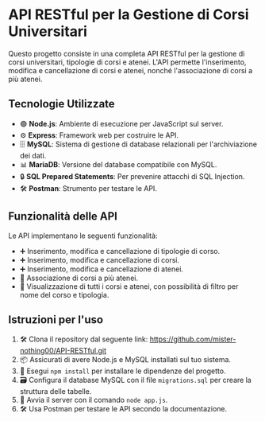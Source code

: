 # API RESTful per la Gestione di Corsi Universitari

Questo progetto consiste in una completa API RESTful per la gestione di corsi universitari, tipologie di corsi e atenei. L'API permette l'inserimento, modifica e cancellazione di corsi e atenei, nonché l'associazione di corsi a più atenei.

## Tecnologie Utilizzate

- 🟢 **Node.js**: Ambiente di esecuzione per JavaScript sul server.
- ⚙️ **Express**: Framework web per costruire le API.
- 🗄️ **MySQL**: Sistema di gestione di database relazionali per l'archiviazione dei dati.
- 📊 **MariaDB**: Versione del database compatibile con MySQL.
- 🔒 **SQL Prepared Statements**: Per prevenire attacchi di SQL Injection.
- 🛠️ **Postman**: Strumento per testare le API.

## Funzionalità delle API

Le API implementano le seguenti funzionalità:

- ➕ Inserimento, modifica e cancellazione di tipologie di corso.
- ➕ Inserimento, modifica e cancellazione di corsi.
- ➕ Inserimento, modifica e cancellazione di atenei.
- 🔗 Associazione di corsi a più atenei.
- 📑 Visualizzazione di tutti i corsi e atenei, con possibilità di filtro per nome del corso e tipologia.

## Istruzioni per l'uso

1. 🛠️ Clona il repository dal seguente link: https://github.com/mister-nothing00/API-RESTful.git
2. 📦 Assicurati di avere Node.js e MySQL installati sul tuo sistema.
3. 📜 Esegui `npm install` per installare le dipendenze del progetto.
4. 🗃️ Configura il database MySQL con il file `migrations.sql` per creare la struttura delle tabelle.
5. 🚀 Avvia il server con il comando `node app.js`.
6. 🛠️ Usa Postman per testare le API secondo la documentazione.
